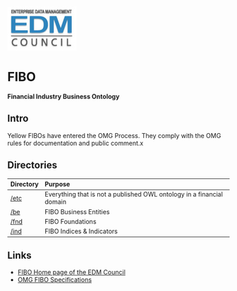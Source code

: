 ![EDM Council Logo](etc/image/edmc-logo.jpg)
# FIBO
__Financial Industry Business Ontology__

## Intro

Yellow FIBOs have entered the OMG Process. They comply with the OMG rules for documentation and public comment.x

## Directories

Directory     | Purpose
:------------ |:-------
[/etc](./etc) | Everything that is not a published OWL ontology in a financial domain
[/be](./be)   | FIBO Business Entities
[/fnd](./fnd) | FIBO Foundations
[/ind](./ind) | FIBO Indices & Indicators

## Links

- [FIBO Home page of the EDM Council](http://www.edmcouncil.org/financialbusiness)
- [OMG FIBO Specifications](http://spec.edmcouncil.org/fibo/)



